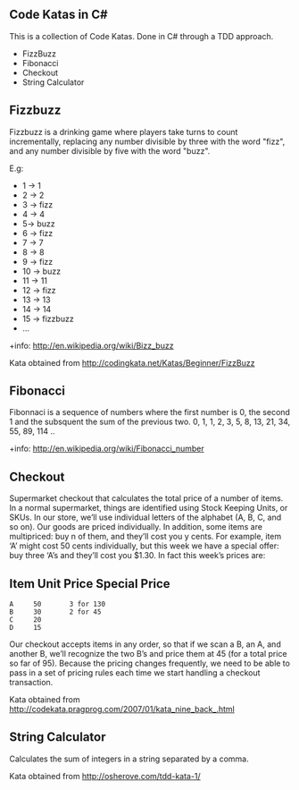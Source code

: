 Code Katas in C#
------------------

This is a collection of Code Katas. Done in C# through a TDD approach.

* FizzBuzz
* Fibonacci
* Checkout
* String Calculator


Fizzbuzz
---------

Fizzbuzz is a drinking game where players take turns to count incrementally, replacing any number divisible by three with the word "fizz", and any number divisible by five with the word "buzz".

E.g: 

* 1 -> 1
* 2 -> 2
* 3 -> fizz
* 4 -> 4
* 5-> buzz 
* 6 -> fizz
* 7 -> 7
* 8 -> 8
* 9 -> fizz
* 10 -> buzz
* 11 -> 11
* 12 -> fizz
* 13 -> 13
* 14 -> 14
* 15 -> fizzbuzz
* ...

+info: http://en.wikipedia.org/wiki/Bizz_buzz

Kata obtained from http://codingkata.net/Katas/Beginner/FizzBuzz


Fibonacci
----------
Fibonnaci is a sequence of numbers where the first number is 0, the second 1 and the subsquent the sum of the previous two.
0, 1, 1, 2, 3, 5, 8, 13, 21, 34, 55, 89, 114 ..

+info: http://en.wikipedia.org/wiki/Fibonacci_number

Checkout
---------
Supermarket checkout that calculates the total price of a number of items. 
In a normal supermarket, things are identified using Stock Keeping Units, or SKUs. In our store, we’ll use individual letters of the alphabet (A, B, C, and so on). Our goods are priced individually. In addition, some items are multipriced: buy n of them, and they’ll cost you y cents. For example, item ‘A’ might cost 50 cents individually, but this week we have a special offer: buy three ‘A’s and they’ll cost you $1.30. In fact this week’s prices are:

  Item	Unit  Price	 Special Price            
  --------------------------
    A     50       3 for 130
    B     30       2 for 45
    C     20
    D     15
Our checkout accepts items in any order, so that if we scan a B, an A, and another B, we’ll recognize the two B’s and price them at 45 (for a total price so far of 95). Because the pricing changes frequently, we need to be able to pass in a set of pricing rules each time we start handling a checkout transaction.

Kata obtained from http://codekata.pragprog.com/2007/01/kata_nine_back_.html

String Calculator
------------------
Calculates the sum of integers in a string separated by a comma.

Kata obtained from http://osherove.com/tdd-kata-1/